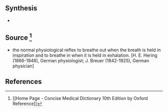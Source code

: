 ## Synthesis
- 
## Source [^1]
- the normal physiological reflex to breathe out when the breath is held in inspiration and to breathe in when it is held in exhalation. \[H. E. Hering (1866-1948), German physiologist; J. Breuer (1842-1925), German physician]
## References

[^1]: [[Home Page - Concise Medical Dictionary 10th Edition by Oxford Reference]]